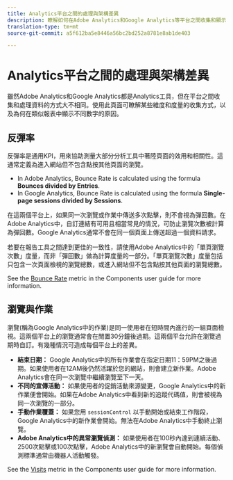 ```yaml
---
title: Analytics平台之間的處理與架構差異
description: 瞭解如何在Adobe Analytics和Google Analytics等平台之間收集和顯示一些資料。
translation-type: tm+mt
source-git-commit: a5f612ba5e8446a56bc2bd252a8781e8ab1de403

---
```



# Analytics平台之間的處理與架構差異

雖然Adobe Analytics和Google Analytics都是Analytics工具，但在平台之間收集和處理資料的方式大不相同。使用此頁面可瞭解某些維度和度量的收集方式，以及為何在類似報表中顯示不同數字的原因。

## 反彈率

反彈率是通用KPI，用來協助測量大部分分析工具中著陸頁面的效用和相關性。這通常定義為進入網站但不包含點按其他頁面的瀏覽。

* In Adobe Analytics, Bounce Rate is calculated using the formula **Bounces divided by Entries**.
* In Google Analytics, Bounce Rate is calculated using the formula **Single-page sessions divided by Sessions**.

在這兩個平台上，如果同一次瀏覽或作業中傳送多次點擊，則不會視為彈回數。在Adobe Analytics中，自訂連結有可用且相當常見的情況，可防止瀏覽次數被計算為彈回數。Google Analytics通常不會在同一個頁面上傳送超過一個資料請求。

若要在報告工具之間達到更佳的一致性，請使用Adobe Analytics中的「單頁瀏覽次數」度量，而非「彈回數」做為計算度量的一部分。「單頁瀏覽次數」度量包括只包含一次頁面檢視的瀏覽總數，或進入網站但不包含點按其他頁面的瀏覽總數。

See the [Bounce Rate](../../components/c-variables/c-metrics/metrics-bounce-rate.md) metric in the Components user guide for more information.

## 瀏覽與作業

瀏覽(稱為Google Analytics中的作業)是同一使用者在短時間內進行的一組頁面檢視。這兩個平台上的瀏覽通常會在閒置30分鐘後過期。這兩個平台允許在瀏覽過期時自訂。有幾種情況可造成每個平台上的差異。

* **結束日期：** Google Analytics中的所有作業會在指定日期11：59PM之後過期。如果使用者在12AM後仍然活躍於您的網站，則會建立新作業。Adobe Analytics會在同一次瀏覽中繼續瀏覽至下一天。
* **不同的宣傳活動：** 如果使用者的促銷活動來源變更，Google Analytics中的新作業便會開始。如果在Adobe Analytics中看到新的追蹤代碼值，則會被視為同一次瀏覽的一部分。
* **手動作業覆蓋：** 如果您用 `sessionControl` 以手動開始或結束工作階段，Google Analytics中的新作業會開始。無法在Adobe Analytics中手動終止瀏覽。
* **Adobe Analytics中的異常瀏覽偵測：** 如果使用者在100秒內達到連續活動、2500次點擊或100次點擊，Adobe Analytics中的新瀏覽會自動開始。每個偵測標準通常由機器人活動觸發。

See the [Visits](../../components/c-variables/c-metrics/metrics-visit.md) metric in the Components user guide for more information.
